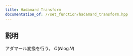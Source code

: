 ```yaml
---
title: Hadamard Transform
documentation_of: //set_function/hadamard_transform.hpp
---
```


## 説明

アダマール変換を行う。 $O(N\log N)$